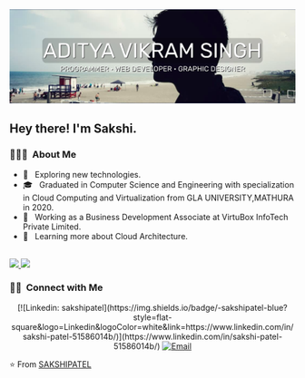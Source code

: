 <img src="https://raw.githubusercontent.com/AVS1508/AVS1508/master/assets/Aditya%20Vikram%20Singh%20Banner.png">

<h2> Hey there! I'm Sakshi.</h2>

<h3> 👨🏻‍💻 &nbsp;About Me </h3>

- 🤔 &nbsp; Exploring new technologies.
- 🎓 &nbsp; Graduated in Computer Science and Engineering with specialization in Cloud Computing and Virtualization from GLA UNIVERSITY,MATHURA in 2020.
- 💼 &nbsp; Working as a Business Development Associate at VirtuBox InfoTech Private Limited.
- 🌱 &nbsp; Learning more about Cloud Architecture.

<br/>

<a href="https://github.com/SAKSHIPATEL">
  <img height="180em" src="https://github-readme-stats.vercel.app/api?username=SAKSHIPATEL&theme=buefy&show_icons=true" />
  <img height="180em" src="https://github-readme-stats.vercel.app/api/top-langs/?username=SAKSHIPATEL&theme=buefy&layout=compact" />
</a>

<br/>

<h3> 🤝🏻 &nbsp;Connect with Me </h3>

<p align="center">
[![Linkedin: sakshipatel](https://img.shields.io/badge/-sakshipatel-blue?style=flat-square&logo=Linkedin&logoColor=white&link=https://www.linkedin.com/in/sakshi-patel-51586014b/)](https://www.linkedin.com/in/sakshi-patel-51586014b/)
<a href="mailto:patelsakshi121@gmail.com"><img alt="Email" ></a>
</p>

⭐️ From [SAKSHIPATEL](https://github.com/SAKSHIPATEL)
